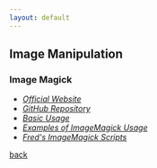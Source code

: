 ```yaml
---
layout: default
---
```


## Image Manipulation

### Image Magick

* _[Official Website](https://imagemagick.org/)_
* _[GitHub Repository](https://github.com/ImageMagick)_
* _[Basic Usage](https://usage.imagemagick.org/basics/)_
* _[Examples of ImageMagick Usage](https://usage.imagemagick.org/)_
* _[Fred's ImageMagick Scripts](http://www.fmwconcepts.com/imagemagick/index.php)_

[back](../)
